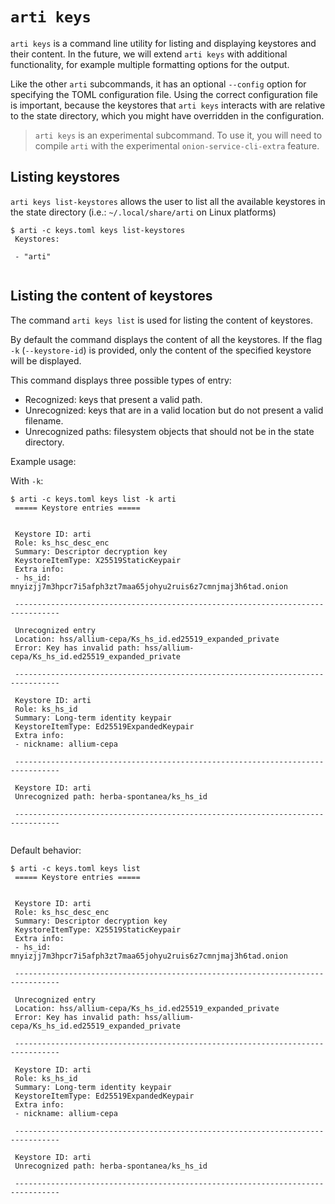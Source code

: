 # `arti keys`

`arti keys` is a command line utility for listing and displaying keystores and their content. In the
future, we will extend `arti keys` with additional functionality, for example multiple formatting
options for the output.

Like the other `arti` subcommands, it has an optional `--config` option for
specifying the TOML configuration file. Using the correct configuration file is
important, because the keystores that `arti keys` interacts with are relative to the
state directory, which you might have overridden in the configuration.

> `arti keys` is an experimental subcommand.
> To use it, you will need to compile `arti` with the experimental `onion-service-cli-extra` feature.

## Listing keystores

`arti keys list-keystores` allows the user to list all the available keystores in the state
directory (i.e.: `~/.local/share/arti` on Linux platforms)

```
$ arti -c keys.toml keys list-keystores
 Keystores:

 - "arti"


```


## Listing the content of keystores

The command `arti keys list` is used for listing the content of keystores.

By default the command displays the content of all the keystores. If the
flag `-k` (`--keystore-id`) is provided, only the content of the specified
keystore will be displayed.

This command displays three possible types of entry:

- Recognized: keys that present a valid path.
- Unrecognized: keys that are in a valid location but do not present a
valid filename.
- Unrecognized paths: filesystem objects that should not be in the state directory.

Example usage:

With `-k`:
```ignore
$ arti -c keys.toml keys list -k arti
 ===== Keystore entries =====


 Keystore ID: arti
 Role: ks_hsc_desc_enc
 Summary: Descriptor decryption key
 KeystoreItemType: X25519StaticKeypair
 Extra info:
 - hs_id: mnyizjj7m3hpcr7i5afph3zt7maa65johyu2ruis6z7cmnjmaj3h6tad.onion

 --------------------------------------------------------------------------------

 Unrecognized entry
 Location: hss/allium-cepa/Ks_hs_id.ed25519_expanded_private
 Error: Key has invalid path: hss/allium-cepa/Ks_hs_id.ed25519_expanded_private

 --------------------------------------------------------------------------------

 Keystore ID: arti
 Role: ks_hs_id
 Summary: Long-term identity keypair
 KeystoreItemType: Ed25519ExpandedKeypair
 Extra info:
 - nickname: allium-cepa

 --------------------------------------------------------------------------------

 Keystore ID: arti
 Unrecognized path: herba-spontanea/ks_hs_id

 --------------------------------------------------------------------------------


```

Default behavior:
```ignore
$ arti -c keys.toml keys list
 ===== Keystore entries =====


 Keystore ID: arti
 Role: ks_hsc_desc_enc
 Summary: Descriptor decryption key
 KeystoreItemType: X25519StaticKeypair
 Extra info:
 - hs_id: mnyizjj7m3hpcr7i5afph3zt7maa65johyu2ruis6z7cmnjmaj3h6tad.onion

 --------------------------------------------------------------------------------

 Unrecognized entry
 Location: hss/allium-cepa/Ks_hs_id.ed25519_expanded_private
 Error: Key has invalid path: hss/allium-cepa/Ks_hs_id.ed25519_expanded_private

 --------------------------------------------------------------------------------

 Keystore ID: arti
 Role: ks_hs_id
 Summary: Long-term identity keypair
 KeystoreItemType: Ed25519ExpandedKeypair
 Extra info:
 - nickname: allium-cepa

 --------------------------------------------------------------------------------

 Keystore ID: arti
 Unrecognized path: herba-spontanea/ks_hs_id

 --------------------------------------------------------------------------------


```
